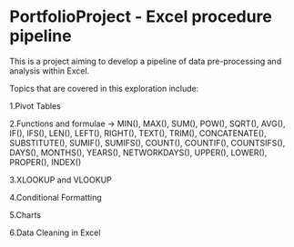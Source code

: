 # PortfolioProject - Excel procedure pipeline

This is a project aiming to develop a pipeline of data pre-processing and analysis within Excel.

Topics that are covered in this exploration include:

1.Pivot Tables

2.Functions and formulae -> MIN(), MAX(), SUM(), POW(), SQRT(), AVG(), IF(), IFS(), LEN(), LEFT(), RIGHT(), TEXT(), TRIM(),
CONCATENATE(), SUBSTITUTE(), SUMIF(), SUMIFS(), COUNT(), COUNTIF(), COUNTSIFS(), DAYS(), MONTHS(), YEARS(), NETWORKDAYS(),
UPPER(), LOWER(), PROPER(), INDEX()

3.XLOOKUP and VLOOKUP

4.Conditional Formatting

5.Charts

6.Data Cleaning in Excel

